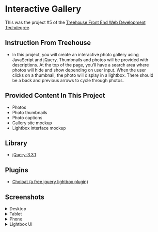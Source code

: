 # Interactive Gallery
This was the project #5 of the [Treehouse Front End Web Development Techdegree](https://teamtreehouse.com/techdegree/front-end-web-development-2).

## Instruction From Treehouse
- In this project, you will create an interactive photo gallery using JavaScript and jQuery. Thumbnails and photos will be provided with descriptions. At the top of the page, you'll have a search area where photos will hide and show depending on user input. When the user clicks on a thumbnail, the photo will display in a lightbox. There should be a back and previous arrows to cycle through photos.

## Provided Content In This Project
- Photos
- Photo thumbnails
- Photo captions
- Gallery site mockup
- Lightbox interface mockup

## Library
- [jQuery-3.3.1](https://jquery.com/download/)

## Plugins
- [Choloat (a free jquery lightbox plugin)](http://chocolat.insipi.de/)

## Screenshots
<details><summary>Desktop</summary>
    <img src="readme-images/desktop.png" alt="desktop">
</details>
<details><summary>Tablet</summary>
    <img src="readme-images/tablet.png" alt="tablet">
</details>
<details><summary>Phone</summary>
    <img src="readme-images/phone.png" alt="phone">
</details>
<details><summary>Lightbox UI</summary>
    <img src="readme-images/lightbox.png" alt="lightbox">
</details>